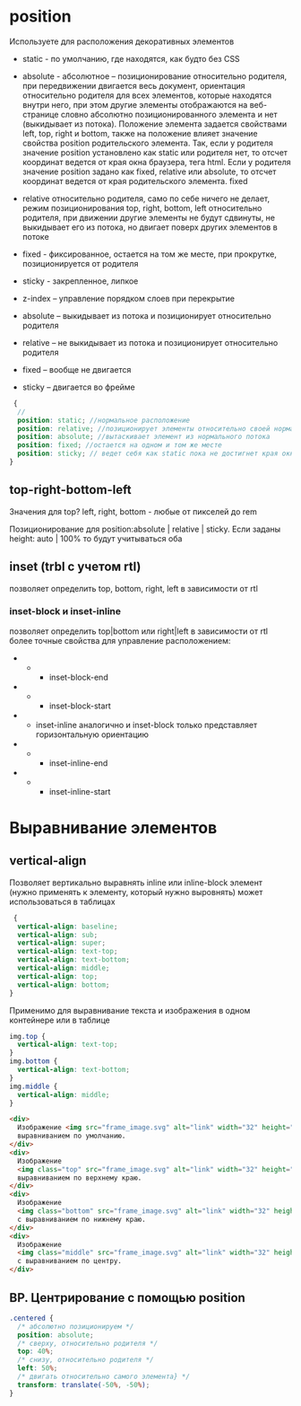 <!-- Позиционирование -------------------------------------------------------------------------------------------------------------------->

# position

Используете для расположения декоративных элементов

- static - по умолчанию, где находятся, как будто без CSS
- absolute - абсолютное – позиционирование относительно родителя, при передвижении двигается весь документ, ориентация относительно родителя для всех элементов, которые находятся внутри него, при этом другие элементы отображаются на веб-странице словно абсолютно позиционированного элемента и нет (выкидывает из потока).
  Положение элемента задается свойствами left, top, right и bottom, также на положение влияет значение свойства position родительского элемента. Так, если у родителя значение position установлено как static или родителя нет, то отсчет координат ведется от края окна браузера, тега html. Если у родителя значение position задано как fixed, relative или absolute, то отсчет координат ведется от края родительского элемента.
  fixed
- relative относительно родителя, само по себе ничего не делает, режим позиционирования top, right, bottom, left относительно родителя, при движении другие элементы не будут сдвинуты, не выкидывает его из потока, но двигает поверх других элементов в потоке
- fixed - фиксированное, остается на том же месте, при прокрутке, позиционируется от родителя
- sticky - закрепленное, липкое

- z-index – управление порядком слоев при перекрытие

- absolute – выкидывает из потока и позиционирует относительно родителя
- relative – не выкидывает из потока и позиционирует относительно родителя
- fixed – вообще не двигается
- sticky – двигается во фрейме

```scss
 {
  //
  position: static; //нормальное расположение
  position: relative; //позиционирует элементы относительно своей нормальной позиции, с возможностью наехать на другой элемент
  position: absolute; //вытаскивает элемент из нормального потока
  position: fixed; //остается на одном и том же месте
  position: sticky; // ведет себя как static пока не достигнет края окна во время прокрутки
}
```

## top-right-bottom-left

Значения для top? left, right, bottom - любые от пикселей до rem

Позиционирование для position:absolute | relative | sticky. Если заданы height: auto | 100% то будут учитываться оба

## inset (trbl c учетом rtl)

позволяет определить top, bottom, right, left в зависимости от rtl

### inset-block и inset-inline

позволяет определить top|bottom или right|left в зависимости от rtl более точные свойства для управление расположением:

- - - inset-block-end
- - - inset-block-start
- - inset-inline аналогично и inset-block только представляет горизонтальную ориентацию
- - - inset-inline-end
- - - inset-inline-start

# Выравнивание элементов

## vertical-align

Позволяет вертикально выравнять inline или inline-block элемент (нужно применять к элементу, который нужно выровнять) может использоваться в таблицах

```scss
 {
  vertical-align: baseline;
  vertical-align: sub;
  vertical-align: super;
  vertical-align: text-top;
  vertical-align: text-bottom;
  vertical-align: middle;
  vertical-align: top;
  vertical-align: bottom;
}
```

Применимо для выравнивание текста и изображения в одном контейнере или в таблице

```scss
img.top {
  vertical-align: text-top;
}
img.bottom {
  vertical-align: text-bottom;
}
img.middle {
  vertical-align: middle;
}
```

```html
<div>
  Изображение <img src="frame_image.svg" alt="link" width="32" height="32" /> с
  выравниванием по умолчанию.
</div>
<div>
  Изображение
  <img class="top" src="frame_image.svg" alt="link" width="32" height="32" /> с
  выравниванием по верхнему краю.
</div>
<div>
  Изображение
  <img class="bottom" src="frame_image.svg" alt="link" width="32" height="32" />
  с выравниванием по нижнему краю.
</div>
<div>
  Изображение
  <img class="middle" src="frame_image.svg" alt="link" width="32" height="32" />
  с выравниванием по центру.
</div>
```

## BP. Центрирование с помощью position

```css
.centered {
  /* абсолютно позиционируем */
  position: absolute;
  /* сверху, относительно родителя */
  top: 40%;
  /* снизу, относительно родителя */
  left: 50%;
  /* двигать относительно самого элемента} */
  transform: translate(-50%, -50%);
}
```
